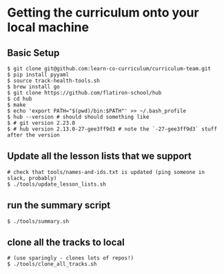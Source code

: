 # Getting the curriculum onto your local machine

## Basic Setup

```
$ git clone git@github.com:learn-co-curriculum/curriculum-team.git
$ pip install pyyaml
$ source track-health-tools.sh
$ brew install go
$ git clone https://github.com/flatiron-school/hub
$ cd hub
$ make
$ echo 'export PATH="$(pwd)/bin:$PATH"' >> ~/.bash_profile
$ hub --version # should should something like 
$ # git version 2.23.0
$ # hub version 2.13.0-27-gee3ff9d3 # note the `-27-gee3ff9d3` stuff after the version
```

## Update all the lesson lists that we support

```
# check that tools/names-and-ids.txt is updated (ping someone in slack, probably)
$ ./tools/update_lesson_lists.sh
```

## run the summary script

```
$ ./tools/summary.sh
```

## clone all the tracks to local

```
# (use sparingly - clones lots of repos!)
$ ./tools/clone_all_tracks.sh
```
